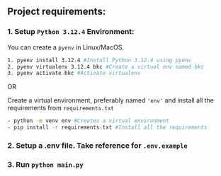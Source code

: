 ## Project requirements:

### 1. Setup `Python 3.12.4` Environment:

You can create a `pyenv` in Linux/MacOS.
```bash
1. pyenv install 3.12.4 #Install Python 3.12.4 using pyenv
2. pyenv virtualenv 3.12.4 bkc #Create a virtual env named bkc
3. pyenv activate bkc #Activate virtualenv
```

OR

Create a virtual environment, preferably named `'env'` and install all the requirements from `requirements.txt`

```bash
- python -m venv env #Creates a virtual environment
- pip install -r requirements.txt #Install all the requirements
```

### 2. Setup a .env file. Take reference for `.env.example`

### 3. Run ``python main.py``
